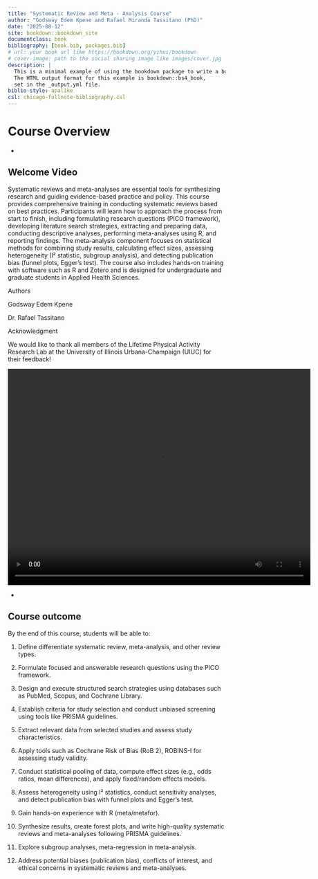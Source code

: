 ```yaml
--- 
title: "Systematic Review and Meta - Analysis Course"
author: "Godsway Edem Kpene and Rafael Miranda Tassitano (PhD)"
date: "2025-08-12"
site: bookdown::bookdown_site
documentclass: book
bibliography: [book.bib, packages.bib]
# url: your book url like https://bookdown.org/yihui/bookdown
# cover-image: path to the social sharing image like images/cover.jpg
description: |
  This is a minimal example of using the bookdown package to write a book.
  The HTML output format for this example is bookdown::bs4_book,
  set in the _output.yml file.
biblio-style: apalike
csl: chicago-fullnote-bibliography.csl
---
```


# Course Overview

-
## Welcome Video 



Systematic reviews and meta-analyses are essential tools for synthesizing research and guiding evidence-based practice and policy. This course provides comprehensive training in conducting systematic reviews based on best practices. Participants will learn how to approach the process from start to finish, including formulating research questions (PICO framework), developing literature search strategies, extracting and preparing data, conducting descriptive analyses, performing meta-analyses using R, and reporting findings. The meta-analysis component focuses on statistical methods for combining study results, calculating effect sizes, assessing heterogeneity (I² statistic, subgroup analysis), and detecting publication bias (funnel plots, Egger’s test). The course also includes hands-on training with software such as R and Zotero and is designed for undergraduate and graduate students in Applied Health Sciences.



Authors

Godsway Edem Kpene

Dr. Rafael Tassitano



Acknowledgment

We would like to thank all members of the Lifetime Physical Activity Research Lab at the University of Illinois Urbana-Champaign (UIUC) for their feedback!



<video width="700" height="500" controls>
  <source src="http://publish.illinois.edu/tassitanolab-training/files/2025/08/Intro_Video.mp4" type="video/mp4">
  Your browser does not support the video tag.
</video>


-
## Course outcome

By the end of this course, students will be able to:

1.	Define differentiate systematic review, meta-analysis, and other review types.

2.	Formulate focused and answerable research questions using the PICO framework.

3.	Design and execute structured search strategies using databases such as PubMed, Scopus, and Cochrane Library.

4.	Establish criteria for study selection and conduct unbiased screening using tools like PRISMA guidelines.

5.	Extract relevant data from selected studies and assess study characteristics.

6.	Apply tools such as Cochrane Risk of Bias (RoB 2), ROBINS-I for assessing study validity.

7.	Conduct statistical pooling of data, compute effect sizes (e.g., odds ratios, mean differences), and apply fixed/random effects models.

8.	Assess heterogeneity using I² statistics, conduct sensitivity analyses, and detect publication bias with funnel plots and Egger’s test.

9.	Gain hands-on experience with R (meta/metafor).

10.	Synthesize results, create forest plots, and write high-quality systematic reviews and meta-analyses following PRISMA guidelines.

11.	Explore subgroup analyses, meta-regression in meta-analysis.

12.	Address potential biases (publication bias), conflicts of interest, and ethical concerns in systematic reviews and meta-analyses.


